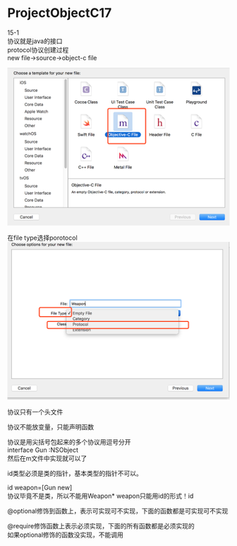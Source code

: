 # ProjectObjectC17
15-1<br/>
协议就是java的接口<br/>
protocol协议创建过程<br/>
new file->source->object-c file  <br/>

![img](https://github.com/xuhuawei131/ProjectObjectC17/blob/master/raw/master/ScreenShots/protocol1.png)<br/>

在file type选择porotocol <br/>
![img](https://github.com/xuhuawei131/ProjectObjectC17/blob/master/raw/master/ScreenShots/protocol2.png)<br/>

协议只有一个头文件<br/>

协议不能放变量，只能声明函数<br/>

协议是用尖括号包起来的多个协议用逗号分开<br/>
interface Gun :NSObject<Weapon><br/>
然后在m文件中实现就可以了<br/>

id类型必须是类的指针，基本类型的指针不可以。<br/>

id<Weapon> weapon=[Gun new]<br/>
协议毕竟不是类，所以不能用Weapon* weapon只能用id的形式！id<Weapon>  <br/>

@optional修饰到函数上，表示可实现可不实现，下面的函数都是可实现可不实现<br/>

@require修饰函数上表示必须实现，下面的所有函数都是必须实现的<br/>
如果optional修饰的函数没实现，不能调用<br/>
